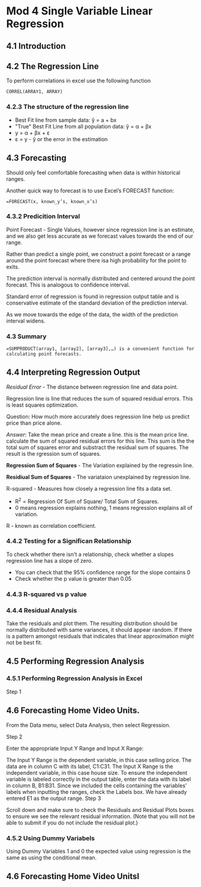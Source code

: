 # Mod 4 Single Variable Linear Regression

## 4.1 Introduction

## 4.2 The Regression Line

To perform correlations in excel use the following function
```
CORREL(ARRAY1, ARRAY)
```

### 4.2.3 The structure of the regression line

+ Best Fit line from sample data:  y&#770; = a + bx 
+ "True" Best Fit Line from all population data: y&#770; = &alpha; + &beta;x
+  y = &alpha; + &beta;x + &epsilon; 
 + &epsilon; = y - y&#770; or the error in the estimation


## 4.3 Forecasting

Should only feel comfortable forecasting when data is within historical ranges.

Another quick way to forecast is to use Excel’s FORECAST function:
```
=FORECAST(x, known_y’s, known_x’s)
```

### 4.3.2 Predicition Interval

Point Forecast - Single Values, however since regression line is an estimate, and we also get less accurate as we forecast values towards the end of our range. 

Rather than predict a single point, we construct a point forecast or a range around the point forecast where there isa high probability for the point to exits.

The prediction interval is normally distributed and centered around the point forecast. This is analogous to confidence interval. 

Standard error of regression is found in regression output table and is conservative estimate of the standard deviation of the prediction interval.

As we move towards the edge of the data, the width of the prediction interval widens.


### 4.3 Summary
```
=SUMPRODUCT(array1, [array2], [array3],…) is a convenient function for calculating point forecasts.
```

## 4.4 Interpreting Regression Output 

_Residual Error_ - The distance between regression line and data point.

Regression line is line that reduces the sum of squared residual errors. This is least squares optimization.

Question: How much more accurately does regression line help us predict price than price alone.

*Answer*: Take the mean price and create a line. this is the mean price line. calculate the sum of squared residual errors for this line. This sum is the the total sum of squares error and substract the residual sum of squares.  The result is the rgression sum of squares.

**Regression Sum of Squares** - The Variation explained by the regressin line.  

**Residiual Sum of Squares** - The variataion unexplained by regression line.


R-squared - Measures how closely a regression line fits a data set. 
 + R<sup>2</sup> = Regression Of Sum of Square/ Total Sum of Squares.
  + 0 means regression explains nothing, 1 means regression explains all of variation.

R - known as correlation coefficient.

### 4.4.2 Testing for a Significan Relationship

To check whether there isn't a relationship, check whether a slopes regression line has a slope of zero.
 + You can check that the 95% confidence range for the slope contains 0 
 + Check whether the p value is greater than 0.05

### 4.4.3 R-squared vs p value

### 4.4.4 Residual Analysis

Take the residuals and plot them.  The resulting distribution should be normally distributed with same variances, it should appear random.  If there is a pattern amongst residuals that indicates that linear approximation might not be best fit.


## 4.5 Performing Regression Analysis 

### 4.5.1 Performing Regression Analysis in Excel
Step 1

## 4.6 Forecasting Home Video Units.

From the Data menu, select Data Analysis, then select Regression. 

Step 2

Enter the appropriate Input Y Range and Input X Range:

The Input Y Range is the dependent variable, in this case selling price. The data are in column C with its label, C1:C31.
The Input X Range is the independent variable, in this case house size. To ensure the independent variable is labeled correctly in the output table, enter the data with its label in column B, B1:B31.
Since we included the cells containing the variables’ labels when inputting the ranges, check the Labels box.
We have already entered E1 as the output range.
Step 3

Scroll down and make sure to check the Residuals and Residual Plots boxes to ensure we see the relevant residual information. (Note that you will not be able to submit if you do not include the residual plot.)


### 4.5.2 Using Dummy Variabels
Using Dummy Variables 1 and 0 the expected value using regression is the same as using the conditional mean.


## 4.6 Forecasting Home Video Unitsl

